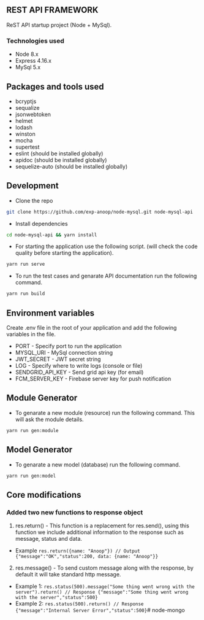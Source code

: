 ## REST API FRAMEWORK

ReST API startup project (Node + MySql).

### Technologies used
* Node 8.x
* Express 4.16.x
* MySql 5.x

## Packages and tools used
* bcryptjs
* sequalize
* jsonwebtoken
* helmet
* lodash
* winston
* mocha
* supertest
* eslint (should be installed globally)
* apidoc (should be installed globally)
* sequelize-auto (should be installed globally)

## Development

* Clone the repo 
```sh
git clone https://github.com/exp-anoop/node-mysql.git node-mysql-api
```
* Install dependencies
```sh
cd node-mysql-api && yarn install
```
* For starting the application use the following script. (will check the code quality before starting the application).
```sh
yarn run serve
```
* To run the test cases and genarate API documentation run the following command.
```sh
yarn run build
```

## Environment variables

Create .env file in the root of your application and add the following variables in the file.

* PORT - Specify port to run the application
* MYSQL_URI - MySql connection string
* JWT_SECRET - JWT secret string
* LOG - Specify where to write logs (console or file)
* SENDGRID_API_KEY - Send grid api key (for email)
* FCM_SERVER_KEY - Firebase server key for push notification

## Module Generator
* To genarate a new module (resource) run the following command. This will ask the module details.
```sh
yarn run gen:module
```

## Model Generator
* To genarate a new model (database) run the following command.
```sh
yarn run gen:model
```


## Core modifications

### Added two new functions to response object
1. res.return() - This function is a replacement for res.send(), using this function we include additional information to the response such as message, status and data.
  * Example ```res.return({name: "Anoop"}) // Output {"message":"OK","status":200, data: {name: "Anoop"}}```

2. res.message() - To send custom message along with the response, by default it will take standard http message.
  * Example 1: ```res.status(500).message("Some thing went wrong with the server").return() // Response {"message":"Some thing went wrong with the server","status":500}```
  * Example 2: ```res.status(500).return() // Response {"message":"Internal Server Error","status":500}```# node-mongo
